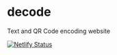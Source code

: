 # decode
Text and QR Code encoding website

[![Netlify Status](https://api.netlify.com/api/v1/badges/a557a974-9b94-4d2f-984f-ef2a894d6916/deploy-status)](https://app.netlify.com/sites/d3code/deploys)
